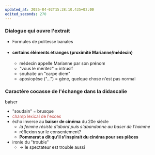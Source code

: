 ```yaml
---
updated_at: 2025-04-02T15:38:10.435+02:00
edited_seconds: 270
---
```

### Dialogue qui ouvre l'extrait
- Formules de politesse banales 
- #### certains éléments étranges (proximité Marianne/médecin)
	- médecin appelle Marianne par son prénom
	- "vous le méritez" = intrusif 
	- souhaite un "carpe diem"
	- aposiopèse ("...") = gène, quelque chose n'est pas normal 

### Caractère cocasse de l'échange dans la didascalie 
baiser
- "soudain" = brusque
- <font color="#c0504d">champ lexical de l'exces </font>
- écho inverse au **baiser de cinéma** du 20e siècle
	- *la femme résiste d'abord puis s'abandonne au baser de l'homme*
	- réflexion sur le consentement?
	- **Pommerat a dit qu'il s'inspirait du cinéma pour ses pièces** 
- ironie du "trouble"
	- => le spectateur est trouble aussi
